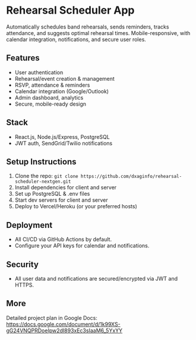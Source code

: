# Rehearsal Scheduler App

Automatically schedules band rehearsals, sends reminders, tracks attendance, and suggests optimal rehearsal times. Mobile-responsive, with calendar integration, notifications, and secure user roles.

## Features
- User authentication
- Rehearsal/event creation & management
- RSVP, attendance & reminders
- Calendar integration (Google/Outlook)
- Admin dashboard, analytics
- Secure, mobile-ready design

## Stack
- React.js, Node.js/Express, PostgreSQL
- JWT auth, SendGrid/Twilio notifications

## Setup Instructions
1. Clone the repo: `git clone https://github.com/dxaginfo/rehearsal-scheduler-nextgen.git`
2. Install dependencies for client and server
3. Set up PostgreSQL & .env files
4. Start dev servers for client and server
5. Deploy to Vercel/Heroku (or your preferred hosts)

## Deployment
- All CI/CD via GitHub Actions by default.
- Configure your API keys for calendar and notifications.

## Security
- All user data and notifications are secured/encrypted via JWT and HTTPS.

## More
Detailed project plan in Google Docs: https://docs.google.com/document/d/1k99XS-gG24VNQPRDoeIpw2dI893xEc3sIaaM6_5YxYY